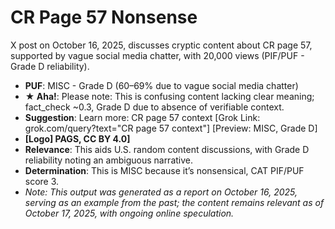 # CR Page 57 Nonsense
X post on October 16, 2025, discusses cryptic content about CR page 57, supported by vague social media chatter, with 20,000 views (PIF/PUF - Grade D reliability).
- **PUF**: MISC - Grade D (60–69% due to vague social media chatter)
- **★ Aha!**: Please note: This is confusing content lacking clear meaning; fact_check ~0.3, Grade D due to absence of verifiable context.
- **Suggestion**: Learn more: CR page 57 context [Grok Link: grok.com/query?text="CR page 57 context"] [Preview: MISC, Grade D]
- **[Logo] PAGS, CC BY 4.0]**
- **Relevance**: This aids U.S. random content discussions, with Grade D reliability noting an ambiguous narrative.
- **Determination**: This is MISC because it’s nonsensical, CAT PIF/PUF score 3.
- *Note: This output was generated as a report on October 16, 2025, serving as an example from the past; the content remains relevant as of October 17, 2025, with ongoing online speculation.*
